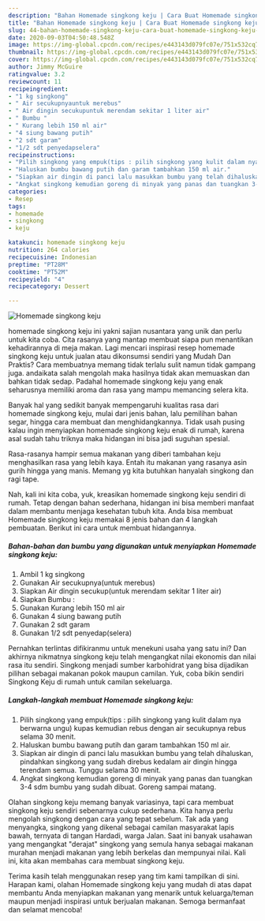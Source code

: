 ```yaml
---
description: "Bahan Homemade singkong keju | Cara Buat Homemade singkong keju Yang Enak Dan Mudah"
title: "Bahan Homemade singkong keju | Cara Buat Homemade singkong keju Yang Enak Dan Mudah"
slug: 44-bahan-homemade-singkong-keju-cara-buat-homemade-singkong-keju-yang-enak-dan-mudah
date: 2020-09-03T04:50:48.548Z
image: https://img-global.cpcdn.com/recipes/e443143d079fc07e/751x532cq70/homemade-singkong-keju-foto-resep-utama.jpg
thumbnail: https://img-global.cpcdn.com/recipes/e443143d079fc07e/751x532cq70/homemade-singkong-keju-foto-resep-utama.jpg
cover: https://img-global.cpcdn.com/recipes/e443143d079fc07e/751x532cq70/homemade-singkong-keju-foto-resep-utama.jpg
author: Jimmy McGuire
ratingvalue: 3.2
reviewcount: 11
recipeingredient:
- "1 kg singkong"
- " Air secukupnyauntuk merebus"
- " Air dingin secukupuntuk merendam sekitar 1 liter air"
- " Bumbu "
- " Kurang lebih 150 ml air"
- "4 siung bawang putih"
- "2 sdt garam"
- "1/2 sdt penyedapselera"
recipeinstructions:
- "Pilih singkong yang empuk(tips : pilih singkong yang kulit dalam nya berwarna ungu) kupas kemudian rebus dengan air secukupnya rebus selama 30 menit."
- "Haluskan bumbu bawang putih dan garam tambahkan 150 ml air."
- "Siapkan air dingin di panci lalu masukkan bumbu yang telah dihaluskan, pindahkan singkong yang sudah direbus kedalam air dingin hingga terendam semua. Tunggu selama 30 menit."
- "Angkat singkong kemudian goreng di minyak yang panas dan tuangkan 3-4 sdm bumbu yang sudah dibuat. Goreng sampai matang."
categories:
- Resep
tags:
- homemade
- singkong
- keju

katakunci: homemade singkong keju 
nutrition: 264 calories
recipecuisine: Indonesian
preptime: "PT28M"
cooktime: "PT52M"
recipeyield: "4"
recipecategory: Dessert

---
```



![Homemade singkong keju](https://img-global.cpcdn.com/recipes/e443143d079fc07e/751x532cq70/homemade-singkong-keju-foto-resep-utama.jpg)


homemade singkong keju ini yakni sajian nusantara yang unik dan perlu untuk kita coba. Cita rasanya yang mantap membuat siapa pun menantikan kehadirannya di meja makan.
Lagi mencari inspirasi resep homemade singkong keju untuk jualan atau dikonsumsi sendiri yang Mudah Dan Praktis? Cara membuatnya memang tidak terlalu sulit namun tidak gampang juga. andaikata salah mengolah maka hasilnya tidak akan memuaskan dan bahkan tidak sedap. Padahal homemade singkong keju yang enak seharusnya memiliki aroma dan rasa yang mampu memancing selera kita.

Banyak hal yang sedikit banyak mempengaruhi kualitas rasa dari homemade singkong keju, mulai dari jenis bahan, lalu pemilihan bahan segar, hingga cara membuat dan menghidangkannya. Tidak usah pusing kalau ingin menyiapkan homemade singkong keju enak di rumah, karena asal sudah tahu triknya maka hidangan ini bisa jadi suguhan spesial.

Rasa-rasanya hampir semua makanan yang diberi tambahan keju menghasilkan rasa yang lebih kaya. Entah itu makanan yang rasanya asin gurih hingga yang manis. Memang yg kita butuhkan hanyalah singkong dan ragi tape.


Nah, kali ini kita coba, yuk, kreasikan homemade singkong keju sendiri di rumah. Tetap dengan bahan sederhana, hidangan ini bisa memberi manfaat dalam membantu menjaga kesehatan tubuh kita. Anda bisa membuat Homemade singkong keju memakai 8 jenis bahan dan 4 langkah pembuatan. Berikut ini cara untuk membuat hidangannya.

<!--inarticleads1-->

##### Bahan-bahan dan bumbu yang digunakan untuk menyiapkan Homemade singkong keju:

1. Ambil 1 kg singkong
1. Gunakan  Air secukupnya(untuk merebus)
1. Siapkan  Air dingin secukup(untuk merendam sekitar 1 liter air)
1. Siapkan  Bumbu :
1. Gunakan  Kurang lebih 150 ml air
1. Gunakan 4 siung bawang putih
1. Gunakan 2 sdt garam
1. Gunakan 1/2 sdt penyedap(selera)


Pernahkan terlintas difikiranmu untuk menekuni usaha yang satu ini? Dan akhirnya nikmatnya singkong keju telah mengangkat nilai ekonomis dan nilai rasa itu sendiri. Singkong menjadi sumber karbohidrat yang bisa dijadikan pilihan sebagai makanan pokok maupun camilan. Yuk, coba bikin sendiri Singkong Keju di rumah untuk camilan sekeluarga. 

<!--inarticleads2-->

##### Langkah-langkah membuat Homemade singkong keju:

1. Pilih singkong yang empuk(tips : pilih singkong yang kulit dalam nya berwarna ungu) kupas kemudian rebus dengan air secukupnya rebus selama 30 menit.
1. Haluskan bumbu bawang putih dan garam tambahkan 150 ml air.
1. Siapkan air dingin di panci lalu masukkan bumbu yang telah dihaluskan, pindahkan singkong yang sudah direbus kedalam air dingin hingga terendam semua. Tunggu selama 30 menit.
1. Angkat singkong kemudian goreng di minyak yang panas dan tuangkan 3-4 sdm bumbu yang sudah dibuat. Goreng sampai matang.


Olahan singkong keju memang banyak variasinya, tapi cara membuat singkong keju sendiri sebenarnya cukup sederhana. Kita hanya perlu mengolah singkong dengan cara yang tepat sebelum. Tak ada yang menyangka, singkong yang dikenal sebagai camilan masyarakat lapis bawah, ternyata di tangan Hardadi, warga Jalan. Saat ini banyak usahawan yang mengangkat &#34;derajat&#34; singkong yang semula hanya sebagai makanan murahan menjadi makanan yang lebih berkelas dan mempunyai nilai. Kali ini, kita akan membahas cara membuat singkong keju. 

Terima kasih telah menggunakan resep yang tim kami tampilkan di sini. Harapan kami, olahan Homemade singkong keju yang mudah di atas dapat membantu Anda menyiapkan makanan yang menarik untuk keluarga/teman maupun menjadi inspirasi untuk berjualan makanan. Semoga bermanfaat dan selamat mencoba!
